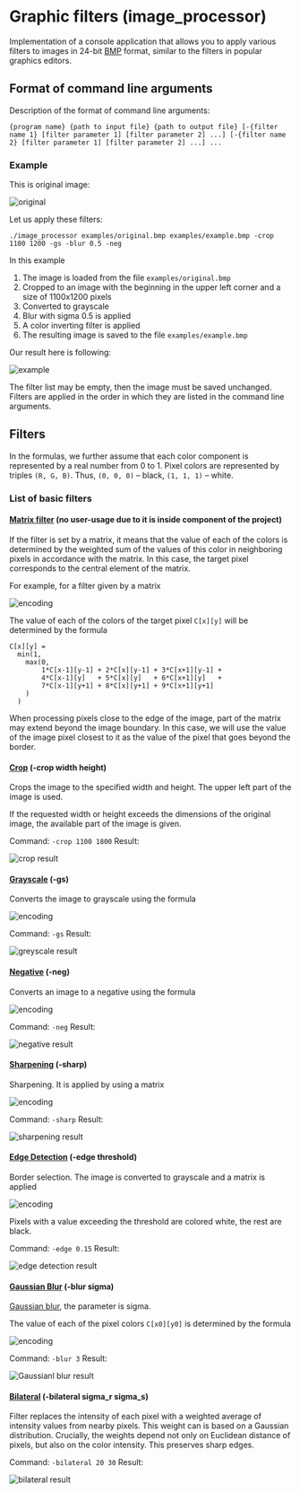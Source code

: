 # Graphic filters (image_processor)

Implementation of a console application that allows you to apply various filters to images in 24-bit [BMP](http://en.wikipedia.org/wiki/BMP_file_format) format, similar to the filters in popular graphics editors.

## Format of command line arguments

Description of the format of command line arguments:

`{program name} {path to input file} {path to output file}
[-{filter name 1} [filter parameter 1] [filter parameter 2] ...]
[-{filter name 2} [filter parameter 1] [filter parameter 2] ...] ...`


### Example
This is original image:

![original](examples/original.bmp "original")

Let us apply these filters:

`./image_processor examples/original.bmp examples/example.bmp -crop 1100 1200 -gs -blur 0.5 -neg`

In this example
1. The image is loaded from the file `examples/original.bmp`
2. Cropped to an image with the beginning in the upper left corner and a size of 1100x1200 pixels
3. Converted to grayscale
4. Blur with sigma 0.5 is applied
5. A color inverting filter is applied
4. The resulting image is saved to the file `examples/example.bmp`

Our result here is following:

![example](results/example.bmp)

The filter list may be empty, then the image must be saved unchanged.
Filters are applied in the order in which they are listed in the command line arguments.

## Filters

In the formulas, we further assume that each color component
is represented by a real number from 0 to 1. Pixel colors
are represented by triples `(R, G, B)`. Thus, `(0, 0, 0)` – black, 
`(1, 1, 1)` – white.

### List of basic filters

#### [Matrix filter](filters/matrix_filter.cpp) (no user-usage due to it is inside component of the project)
If the filter is set by a matrix, it means that the value of each of the colors is determined by the weighted sum
of the values of this color in neighboring pixels in accordance with the matrix. In this case, the target pixel
corresponds to the central element of the matrix.

For example, for a filter given by a matrix

![encoding](https://latex.codecogs.com/svg.image?%5Cbegin%7Bbmatrix%7D1%20&%202%20&%203%20%5C%5C4%20&%205%20&%206%20%5C%5C7%20&%208%20&%209%20%5C%5C%5Cend%7Bbmatrix%7D)

The value of each of the colors of the target pixel `C[x][y]` will be determined by the formula

```
C[x][y] =
  min(1,
    max(0,
        1*C[x-1][y-1] + 2*C[x][y-1] + 3*C[x+1][y-1] +
        4*C[x-1][y]   + 5*C[x][y]   + 6*C[x+1][y]   +
        7*C[x-1][y+1] + 8*C[x][y+1] + 9*C[x+1][y+1]
    )
  )
```

When processing pixels close to the edge of the image, part of the matrix may extend beyond the image boundary.
In this case, we will use the value of the image pixel closest to it as the value of the pixel that goes beyond the border.

#### [Crop](filters/crop_filter.cpp) (-crop width height)
Crops the image to the specified width and height. The upper left part of the image is used.

If the requested width or height exceeds the dimensions of the original image, the available part of the image is given.

Command: `-crop 1100 1800`
Result:

![crop result](examples/crop.bmp)

#### [Grayscale](filters/grayscale_filter.cpp) (-gs)
Converts the image to grayscale using the formula

![encoding](https://latex.codecogs.com/svg.image?R'%20=%20G'%20=%20B'%20=0.299%20R%20&plus;%200%20.587%20G%20&plus;%200%20.%20114%20B)

Command: `-gs`
Result:

![greyscale result](examples/gs.bmp)

#### [Negative](filters/negative_filter.cpp) (-neg)
Converts an image to a negative using the formula

![encoding](https://latex.codecogs.com/svg.image?R'%20=%201%20-%20R,%20G'%20=%201%20-%20G,%20B'%20=%201%20-%20B)

Command: `-neg`
Result:

![negative result](examples/neg.bmp)

#### [Sharpening](filters/sharp_filter.cpp) (-sharp)
Sharpening. It is applied by using a matrix

![encoding](https://latex.codecogs.com/svg.image?%5Cbegin%7Bbmatrix%7D%20&%20-1%20&%20%20%5C%5C-1%20&%205%20&%20-1%20%5C%5C%20&%20-1%20&%20%20%5C%5C%5Cend%7Bbmatrix%7D)

Command: `-sharp`
Result:

![sharpening result](examples/sharp.bmp)

#### [Edge Detection](filters/edge_detection_filter.cpp) (-edge threshold)
Border selection. The image is converted to grayscale and a matrix is applied

![encoding](https://latex.codecogs.com/svg.image?%5Cbegin%7Bbmatrix%7D%20&%20-1%20&%20%20%5C%5C-1%20&%204%20&%20-1%20%5C%5C%20&%20-1%20&%20%20%5C%5C%5Cend%7Bbmatrix%7D)

Pixels with a value exceeding the threshold are colored white, the rest are black.

Command: `-edge 0.15`
Result:

![edge detection result](examples/edge.bmp)

#### [Gaussian Blur](filters/gaussian_blur.cpp) (-blur sigma)
[Gaussian blur](https://ru.wikipedia.org/wiki/Blurry_gaussu),
the parameter is sigma.

The value of each of the pixel colors `C[x0][y0]` is determined by the formula

![encoding](https://latex.codecogs.com/svg.image?C%5Bx_0%5D%5By_0%5D%20=%20%5Csum_%7Bx=0,y=0%7D%5E%7Bwidth-1,%20height-1%7DC%5Bx%5D%5By%5D%5Cfrac%7B1%7D%7B%5Csqrt%5B%5D%7B2%5Cpi%5Csigma%5E2%7D%7De%5E%7B-%5Cfrac%7B%5Cleft%7Cx_o-x%5Cright%7C%5E2%20&plus;%20%5Cleft%7Cy_o-y%5Cright%7C%5E2%7D%7B2%5Csigma%5E2%7D%7D)

Command: `-blur 3`
Result:

![Gaussianl blur result](examples/blur.bmp)

#### [Bilateral](filters/bilateral_filter.cpp) (-bilateral sigma_r sigma_s)
Filter replaces the intensity of each pixel with a weighted average of intensity values from nearby pixels. This weight can is based on a Gaussian distribution. Crucially, the weights depend not only on Euclidean distance of pixels, but also on the color intensity. This preserves sharp edges.

Command: `-bilateral 20 30`
Result:

![bilateral result](examples/bilateral.bmp)
